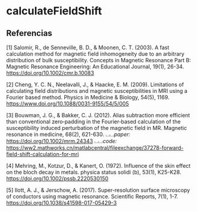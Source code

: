 # calculateFieldShift


## Referencias
[1] Salomir, R., de Senneville, B. D., & Moonen, C. T. (2003). A fast calculation method for magnetic field inhomogeneity due to an arbitrary distribution of bulk susceptibility. Concepts in Magnetic Resonance Part B: Magnetic Resonance Engineering: An Educational Journal, 19(1), 26-34.
https://doi.org/10.1002/cmr.b.10083


[2] Cheng, Y. C. N., Neelavalli, J., & Haacke, E. M. (2009). Limitations of calculating field distributions and magnetic susceptibilities in MRI using a Fourier based method. Physics in Medicine & Biology, 54(5), 1169.
https://www.doi.org/10.1088/0031-9155/54/5/005


[3] Bouwman, J. G., & Bakker, C. J. (2012). Alias subtraction more efficient than conventional zero‐padding in the Fourier‐based calculation of the susceptibility induced perturbation of the magnetic field in MR. Magnetic resonance in medicine, 68(2), 621-630.
⌴⌴_paper:_  https://doi.org/10.1002/mrm.24343 
⌴⌴_code:_ https://ww2.mathworks.cn/matlabcentral/fileexchange/37278-forward-field-shift-calculation-for-mri


[4] Mehring, M., Kotzur, D., & Kanert, O. (1972). Influence of the skin effect on the bloch decay in metals. physica status solidi (b), 53(1), K25-K28.
https://doi.org/10.1002/pssb.2220530150


[5] Ilott, A. J., & Jerschow, A. (2017). Super-resolution surface microscopy of conductors using magnetic resonance. Scientific Reports, 7(1), 1-7.
https://doi.org/10.1038/s41598-017-05429-3

